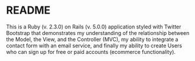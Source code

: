 # README

This is a Ruby (v. 2.3.0) on Rails (v. 5.0.0) application styled with Twitter Bootstrap that demonstrates my understanding of the relationship between the Model, the View, and the Controller (MVC), my ability to integrate a contact form with an email service, and finally my ability to create Users who can sign up for free or paid accounts (ecommerce functionality).